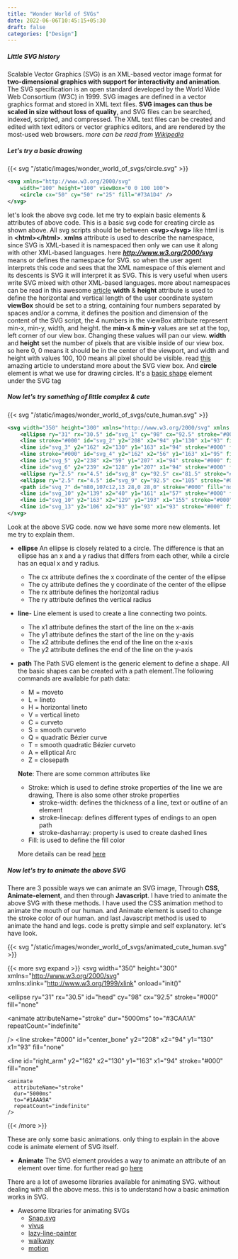 ```yaml
---
title: "Wonder World of SVGs"
date: 2022-06-06T10:45:15+05:30
draft: false
categories: ["Design"]
---
```


##### Little SVG history

Scalable Vector Graphics (SVG) is an XML-based vector image format for **two-dimensional graphics with support for interactivity and animation**. The SVG specification is an open standard developed by the World Wide Web Consortium (W3C) in 1999. SVG images are defined in a vector graphics format and stored in XML text files. **SVG images can thus be scaled in size without loss of quality**, and SVG files can be searched, indexed, scripted, and compressed. The XML text files can be created and edited with text editors or vector graphics editors, and are rendered by the most-used web browsers. _more can be read from [Wikipedia](https://en.wikipedia.org/wiki/Scalable_Vector_Graphics)_

##### Let's try a basic drawing

{{< svg "/static/images/wonder_world_of_svgs/circle.svg" >}}

```svg
<svg xmlns="http://www.w3.org/2000/svg"
    width="100" height="100" viewBox="0 0 100 100">
    <circle cx="50" cy="50" r="25" fill="#73A1D4" />
</svg>
```

let's look the above svg code. let me try to explain basic elements & attributes of above code. This is a basic svg code for creating circle as shown above. All svg scripts should be between **\<svg>\</svg>** like html is in **\<html>\</html>**.
**xmlns** attribute is used to describe the namespace, since SVG is XML-based it is namespaced then only we can use it along with other XML-based languages. here ***http://www.w3.org/2000/svg*** means or defines the namespace for SVG. so when the user agent interprets this code and sees that the XML namespace of this element and its descents is SVG it will interpret it as SVG. This is very useful when users write SVG mixed with other XML-based languages. more about namespaces can be read in this awesome [article](https://developer.mozilla.org/en-US/docs/Web/SVG/Namespaces_Crash_Course)
**width** & **height** attribute is used to define the horizontal and vertical length of the user coordinate system
**viewBox** should be set to a string, containing four numbers separated by spaces and/or a comma, it defines the position and dimension of the content of the SVG script, the 4 numbers in the viewBox attribute represent min-x, min-y, width, and height. the **min-x** & **min-y** values are set at the top, left corner of our view box. Changing these values will pan our view. **width** and **height** set the number of pixels that are visible inside of our view box. so here 0, 0 means it should be in the center of the viewport, and width and height with values 100, 100 means all pixel should be visible. read [this](https://wattenberger.com/guide/scaling-svg) amazing article to understand more about the SVG view box.
And **circle** element is what we use for drawing circles. It's a [basic](https://developer.mozilla.org/en-US/docs/Web/SVG/Tutorial/Basic_Shapes)[ shape](https://developer.mozilla.org/en-US/docs/Web/SVG/Tutorial/Basic_Shapes) element under the SVG tag

##### Now let's try something of little complex & cute

{{< svg "/static/images/wonder_world_of_svgs/cute_human.svg" >}}

```svg
<svg width="350" height="300" xmlns="http://www.w3.org/2000/svg" xmlns:xlink="http://www.w3.org/1999/xlink">
    <ellipse ry="31" rx="30.5" id="svg_1" cy="98" cx="92.5" stroke="#000" fill="none" />
    <line stroke="#000" id="svg_2" y2="208" x2="94" y1="130" x1="93" fill="none" />
    <line id="svg_3" y2="162" x2="130" y1="163" x1="94" stroke="#000" fill="none" />
    <line stroke="#000" id="svg_4" y2="162" x2="56" y1="163" x1="95" fill="none" />
    <line id="svg_5" y2="238" x2="59" y1="207" x1="94" stroke="#000" fill="none" />
    <line id="svg_6" y2="239" x2="128" y1="207" x1="94" stroke="#000" fill="none" />
    <ellipse ry="2.5" rx="4.5" id="svg_8" cy="92.5" cx="81.5" stroke="#000" fill="none" />
    <ellipse ry="2.5" rx="4.5" id="svg_9" cy="92.5" cx="105" stroke="#000" fill="none" />
    <path id="svg_7" d="m80,107c12,13 28,0 28,0" stroke="#000" fill="none" />
    <line id="svg_10" y2="139" x2="40" y1="161" x1="57" stroke="#000" fill="none" />
    <line id="svg_10" y2="163" x2="129" y1="193" x1="155" stroke="#000" fill="none" />
    <line id="svg_13" y2="106" x2="93" y1="93" x1="93" stroke="#000" fill="none" />
</svg>
```

Look at the above SVG code. now we have some more new elements. let me try to explain them.

- **ellipse**
  An ellipse is closely related to a circle. The difference is that an ellipse has an x and a y radius that differs from each other, while a circle has an equal x and y radius.

  - The cx attribute defines the x coordinate of the center of the ellipse
  - The cy attribute defines the y coordinate of the center of the ellipse
  - The rx attribute defines the horizontal radius
  - The ry attribute defines the vertical radius

- **line**-
  Line element is used to create a line connecting two points.

  - The x1 attribute defines the start of the line on the x-axis
  - The y1 attribute defines the start of the line on the y-axis
  - The x2 attribute defines the end of the line on the x-axis
  - The y2 attribute defines the end of the line on the y-axis

- **path**
  The Path SVG element is the generic element to define a shape. All the basic shapes can be created with a path element.The following commands are available for path data:

  - M = moveto
  - L = lineto
  - H = horizontal lineto
  - V = vertical lineto
  - C = curveto
  - S = smooth curveto
  - Q = quadratic Bézier curve
  - T = smooth quadratic Bézier curveto
  - A = elliptical Arc
  - Z = closepath

  **Note**: There are some common attributes like

  - Stroke: which is used to define stroke properties of the line we are drawing, There is also some other stroke properties
    - stroke-width: defines the thickness of a line, text or outline of an element
    - stroke-linecap: defines different types of endings to an open path
    - stroke-dasharray: property is used to create dashed lines
  - Fill: is used to define the fill color

  More details can be read [here](https://developer.mozilla.org/en-US/docs/Web/SVG/Tutorial/Fills_and_Strokes)

##### Now let's try to animate the above SVG

There are 3 possible ways we can animate an SVG image, Through **CSS**, **Animate-element**, and then through **Javascript**. I have tried to animate the above SVG with these methods. I have used the CSS animation method to animate the mouth of our human. and Animate element is used to change the stroke color of our human. and last Javascript method is used to animate the hand and legs. code is pretty simple and self explanatory. let's have look.

{{< svg "/static/images/wonder_world_of_svgs/animated_cute_human.svg" >}}

{{< more svg expand >}}
<svg
width="350"
height="300"
xmlns="http://www.w3.org/2000/svg"
xmlns:xlink="http://www.w3.org/1999/xlink"
onload="init()"

>

  <style>
    #mouth {
        animation: dance 1s infinite alternate;
    }

    @keyframes dance {
        100% {
            transform: rotate(2deg);
        }
    }
  </style>
  <script>
    var right_hand;
    var left_leg;
    var left_hand;
    var right_leg;
    function init() {
        right_hand = document.getElementById('right_hand');
        left_leg = document.getElementById('left_leg');
        left_hand = document.getElementById('left_hand');
        right_leg = document.getElementById('right_leg');
        window.requestAnimationFrame(rotate);
    }

    function rotate(timestamp) {
      var milliseconds = timestamp % 1000;
      var degrees      = milliseconds * .2; // 360 degrees in 1000 ms
      right_hand.setAttribute('x1', degrees);
      left_leg.setAttribute('x2', degrees);
      left_hand.setAttribute('x2', degrees);
      right_leg.setAttribute('y2', degrees);
      window.requestAnimationFrame(rotate);
    }
  </script>

<ellipse
ry="31"
rx="30.5"
id="head"
cy="98"
cx="92.5"
stroke="#000"
fill="none"

>
<animate
  attributeName="stroke"
  dur="5000ms"
  to="#3CAA1A"
  repeatCount="indefinite"

/>
</ellipse>
<line
stroke="#000"
id="center_bone"
y2="208"
x2="94"
y1="130"
x1="93"
fill="none"
>
<animate
  attributeName="stroke"
  dur="5000ms"
  to="#1AAA54"
  repeatCount="indefinite"
/>
  </line>
  <line
    id="right_arm"
    y2="162"
    x2="130"
    y1="163"
    x1="94"
    stroke="#000"
    fill="none"
  >
    <animate
      attributeName="stroke"
      dur="5000ms"
      to="#1AAA9A"
      repeatCount="indefinite"
    />
  </line>
  <line
    stroke="#000"
    id="left_arm"
    y2="162"
    x2="56"
    y1="163"
    x1="95"
    fill="none"
  >
    <animate
      attributeName="stroke"
      dur="5000ms"
      to="#1A85AA"
      repeatCount="indefinite"
    />
  </line>
  <line
    id="left_leg"
    y2="238"
    x2="59"
    y1="207"
    x1="94"
    stroke="#000"
    fill="none"
  >
    <animate
      attributeName="stroke"
      dur="5000ms"
      to="#0E4EB8"
      repeatCount="indefinite"
    />
  </line>
  <line
    id="right_leg"
    y2="239"
    x2="128"
    y1="207"
    x1="94"
    stroke="#000"
    fill="none"
  >
    <animate
      attributeName="stroke"
      dur="5000ms"
      to="#160EB8"
      repeatCount="indefinite"
    />
  </line>
  <ellipse
    ry="2.5"
    rx="4.5"
    id="left_eye"
    cy="92.5"
    cx="81.5"
    stroke="#000"
    fill="none"
  >
    <animate
      attributeName="stroke"
      dur="5000ms"
      to="#8E0EB8"
      repeatCount="indefinite"
    />
  </ellipse>
  <ellipse
    ry="2.5"
    rx="4.5"
    id="right_eye"
    cy="92.5"
    cx="105"
    stroke="#000"
    fill="none"
  >
    <animate
      attributeName="stroke"
      dur="5000ms"
      to="#B80E9F"
      repeatCount="indefinite"
    />
  </ellipse>
  <path
    id="mouth"
    d="m80,107c12,13 28,0 28,0"
    opacity="NaN"
    stroke="#000"
    fill="none"
  >
    <animate
      attributeName="stroke"
      dur="5000ms"
      to="#A95881"
      repeatCount="indefinite"
    />
  </path>
  <line
    id="left_hand"
    y2="139"
    x2="40"
    y1="161"
    x1="57"
    stroke="#000"
    fill="none"
  >
    <animate
      attributeName="stroke"
      dur="5000ms"
      to="#7F2A34"
      repeatCount="indefinite"
    />
  </line>
  <line
    id="right_hand"
    y2="163"
    x2="129"
    y1="193"
    x1="155"
    stroke="#000"
    fill="none"
  >
    <animate
      attributeName="stroke"
      dur="5000ms"
      to="#E73F1B"
      repeatCount="indefinite"
    />
  </line>
  <line id="nose" y2="106" x2="93" y1="93" x1="93" stroke="#000" fill="none">
    <animate
      attributeName="stroke"
      dur="5000ms"
      to="#18ECEA"
      repeatCount="indefinite"
    />
  </line>
</svg>
{{< /more >}}

These are only some basic animations. only thing to explain in the above code is animate element of SVG itself.

- **Animate**
  The SVG <animate> element provides a way to animate an attribute of an element over time. for further read go [here](https://developer.mozilla.org/en-US/docs/Web/SVG/Element/animate)

There are a lot of awesome libraries available for animating SVG. without dealing with all the above mess. this is to understand how a basic animation works in SVG.

- Awesome libraries for animating SVGs
  - [Snap.svg](https://github.com/adobe-webplatform/Snap.svg)
  - [vivus](https://github.com/maxwellito/)
  - [lazy-line-painter](https://github.com/camoconnell/lazy-line-painter)
  - [walkway](https://github.com/ConnorAtherton/walkway)
  - [motion](https://github.com/framer/motion)
````
